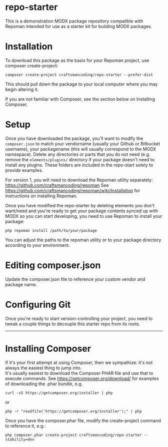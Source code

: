 repo-starter
============

This is a demonstration MODX package repository compatible with Repoman intended for use as a starter kit for building
MODX packages.


Installation
============

To download this package as the basis for your Repoman project, use composer create-project:
    
    composer create-project craftsmancoding/repo-starter --prefer-dist
        
This should pull down the package to your local computer where you may begin altering it.

If you are not familiar with Composer, see the section below on Installing Composer.

Setup
=====

Once you have downloaded the package, you'll want to modify the `composer.json` to match your vendorname (usually your
Github or Bitbucket username), your packagename (this will usually correspond to the MODX namespace).  Delete any
directories or parts that you do not need (e.g. remove the `elements/plugins/` directory if your package doesn't need
 to install any plugins.  These folders are included in the repo-start solely to provide examples.

For version 1, you will need to download the Repoman utility separately: https://github.com/craftsmancoding/repoman
See https://github.com/craftsmancoding/repoman/wiki/Installation for instructions on installing Repoman.

Once you have modified the repo-starter by deleting elements you don't want/need and you're ready to get your package
contents synced up with MODX so you can start developing, you need to use Repoman to install your package:

    php repoman install /path/to/your/package

You can adjust the paths to the repoman utility or to your package directory according to your environment.

Editing composer.json
=====================

Update the composer.json file to reference your custom vendor and package name.

Configuring Git
===============

Once you're ready to start version-controlling your project, you need to tweak a couple things to decouple this starter repo
from its roots.

------------------

Installing Composer
===================

If it's your first attempt at using Composer, then we sympathize: it's not always the easiest thing to jump into.  
It's usually easiest to download the Composer PHAR file and use that to execute commands.  See 
https://getcomposer.org/download/ for examples of downloading the .phar bundle, e.g.

    curl -sS https://getcomposer.org/installer | php
   
or

    php -r "readfile('https://getcomposer.org/installer');" | php

Once you have the composer.phar file, modify the create-project command to reference it, e.g.:

    php composer.phar create-project craftsmancoding/repo-starter --stability=dev
